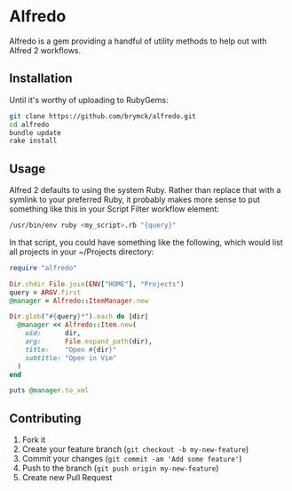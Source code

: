 # Alfredo

Alfredo is a gem providing a handful of utility methods to help out with Alfred
2 workflows.

## Installation

Until it's worthy of uploading to RubyGems:

```zsh
git clone https://github.com/brymck/alfredo.git
cd alfredo
bundle update
rake install
```

## Usage

Alfred 2 defaults to using the system Ruby. Rather than replace that with a
symlink to your preferred Ruby, it probably makes more sense to put something
like this in your Script Filter workflow element:

```zsh
/usr/bin/env ruby <my_script>.rb "{query}"
```

In that script, you could have something like the following, which would list
all projects in your ~/Projects directory:

```ruby
require "alfredo"

Dir.chdir File.join(ENV["HOME"], "Projects")
query = ARGV.first
@manager = Alfredo::ItemManager.new

Dir.glob("#{query}*").each do |dir|
  @manager << Alfredo::Item.new(
    uid:      dir,
    arg:      File.expand_path(dir),
    title:    "Open #{dir}"
    subtitle: "Open in Vim"
  )
end

puts @manager.to_xml
```

## Contributing

1. Fork it
2. Create your feature branch (`git checkout -b my-new-feature`)
3. Commit your changes (`git commit -am 'Add some feature'`)
4. Push to the branch (`git push origin my-new-feature`)
5. Create new Pull Request
